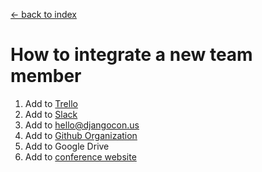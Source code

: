 [<- back to index](../README.md)

# How to integrate a new team member

1. Add to [Trello](https://trello.com/djangoconus/members)
2. Add to [Slack](https://djangoconus.slack.com/)
3. Add to [hello@djangocon.us](https://groups.google.com/a/djangocon.us/forum/)
4. Add to [Github Organization](https://github.com/orgs/djangocon/teams/djangocon-us-2016)
5. Add to Google Drive
6. Add to [conference website](https://2016.djangocon.us/admin/)
